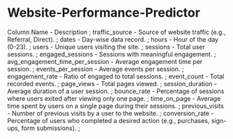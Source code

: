 # Website-Performance-Predictor
Column Name              -  Description ;
traffic_source           -  Source of website traffic (e.g., Referral, Direct). ;
dates                    -  Day-wise data record. ;
hours                    -  Hour of the day (0-23). ;
users                    -  Unique users visiting the site. ;
sessions                 -  Total user sessions. ;
engaged_sessions         -  Sessions with meaningful engagement. ;
avg_engagement_time_per_session  -  Average engagement time per session. ;
events_per_session       -  Average events per session. ;
engagement_rate          -  Ratio of engaged to total sessions. ;
event_count              -  Total recorded events. ;
page_views               -  Total pages viewed. ;
session_duration         -  Average duration of a user session. ;
bounce_rate              -  Percentage of sessions where users exited after viewing only one page. ;
time_on_page             -  Average time spent by users on a single page during their sessions. ;
previous_visits          -  Number of previous visits by a user to the website. ;
conversion_rate          -  Percentage of users who completed a desired action (e.g., purchases, sign-ups, form submissions). ;
